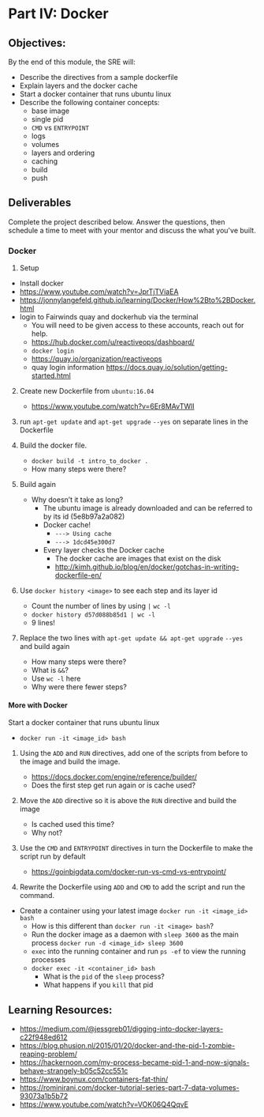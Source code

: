 # Part IV: Docker

## Objectives:
By the end of this module, the SRE will:
- Describe the directives from a sample dockerfile
- Explain layers and the docker cache
- Start a docker container that runs ubuntu linux
- Describe the following container concepts:
  - base image
  - single pid
  - `CMD` vs `ENTRYPOINT`
  - logs
  - volumes
  - layers and ordering
  - caching
  - build
  - push

## Deliverables
Complete the project described below. Answer the questions, then schedule a time to meet with your mentor and discuss the what you've built.  

### Docker
  1. Setup
  - Install docker
  - https://www.youtube.com/watch?v=JprTjTViaEA
  - https://jonnylangefeld.github.io/learning/Docker/How%2Bto%2BDocker.html
  - login to Fairwinds quay and dockerhub via the terminal
    - You will need to be given access to these accounts, reach out for help.
    - https://hub.docker.com/u/reactiveops/dashboard/
    - `docker login`
    - https://quay.io/organization/reactiveops
    - quay login information https://docs.quay.io/solution/getting-started.html

  2. Create new Dockerfile from `ubuntu:16.04`

     - https://www.youtube.com/watch?v=6Er8MAvTWlI

  3. run  `apt-get update` and `apt-get upgrade` `--yes` on separate lines in the Dockerfile
  4. Build the docker file.  
      - `docker build -t intro_to_docker .`
      - How many steps were there?
  5. Build again
      - Why doesn’t it take as long?
        - The ubuntu image is already downloaded and can be referred to by its id (5e8b97a2a082)
        - Docker cache!
          - `---> Using cache`
          -  `---> 1dcd45e300d7`
        - Every layer checks the Docker cache
          - The docker cache are images that exist on the disk
          - http://kimh.github.io/blog/en/docker/gotchas-in-writing-dockerfile-en/
  6. Use `docker history <image>` to see each step and its layer id
      - Count the number of lines by using `|` `wc -l`
      - `docker history d57d088b85d1 | wc -l`
      - 9 lines!
  7. Replace the two lines with `apt-get update && apt-get upgrade` `--yes` and build again
      - How many steps were there?
      - What is `&&`?
      - Use `wc -l` here
      - Why were there fewer steps?

#### More with Docker
Start a docker container that runs ubuntu linux
  - `docker run -it <image_id> bash`

1.  Using the `ADD` and `RUN` directives, add one of the scripts from before to the image and build the image.
    - https://docs.docker.com/engine/reference/builder/
    - Does the first step get run again or is cache used?

2. Move the `ADD` directive so it is above the `RUN` directive and build the image
    - Is cached used this time?
    - Why not?
3. Use the `CMD` and `ENTRYPOINT` directives in turn the Dockerfile to make the script run by default
    - https://goinbigdata.com/docker-run-vs-cmd-vs-entrypoint/
4. Rewrite the Dockerfile using `ADD`  and `CMD` to add the script and run the command.  

- Create a container using your latest image
`docker run -it <image_id> bash`
  - How is this different than `docker run -it <image> bash`?
  - Run the docker image as a daemon with `sleep 3600` as the main process
  `docker run -d <image_id> sleep 3600`
  - `exec` into the running container and run `ps -ef` to view the running processes
  - `docker exec -it <container_id> bash`
    - What is the `pid` of the `sleep` process?
    - What happens if you `kill` that pid

## Learning Resources:

- https://medium.com/@jessgreb01/digging-into-docker-layers-c22f948ed612
- https://blog.phusion.nl/2015/01/20/docker-and-the-pid-1-zombie-reaping-problem/
- https://hackernoon.com/my-process-became-pid-1-and-now-signals-behave-strangely-b05c52cc551c
- https://www.boynux.com/containers-fat-thin/
- https://rominirani.com/docker-tutorial-series-part-7-data-volumes-93073a1b5b72
- https://www.youtube.com/watch?v=VOK06Q4QqvE
